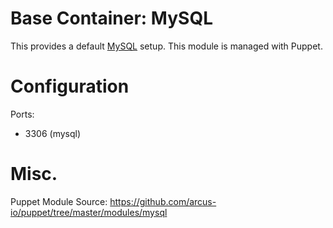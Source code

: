 # Base Container: MySQL
This provides a default [MySQL](http://www.mysql.com/) setup.  This module is managed with Puppet.

# Configuration
Ports:
* 3306 (mysql)

# Misc.
Puppet Module Source: https://github.com/arcus-io/puppet/tree/master/modules/mysql

